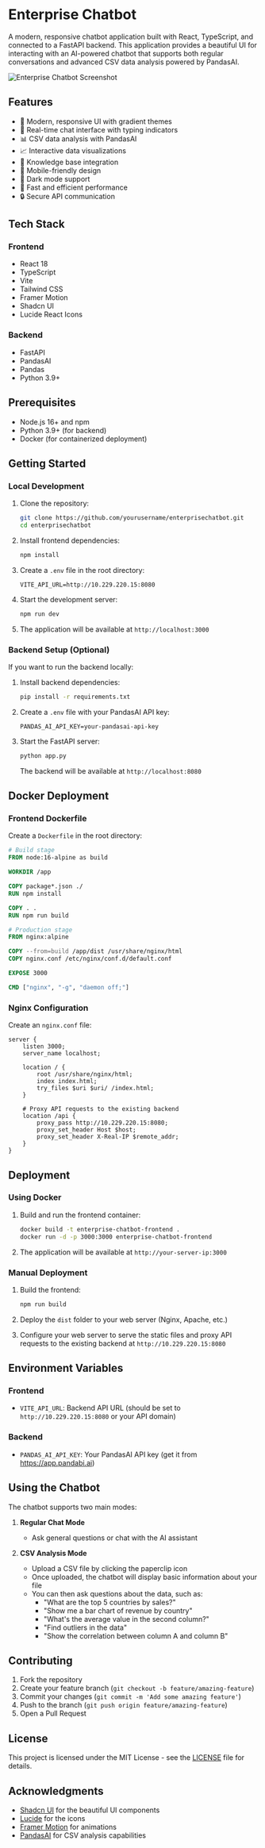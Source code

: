 # Enterprise Chatbot

A modern, responsive chatbot application built with React, TypeScript, and connected to a FastAPI backend. This application provides a beautiful UI for interacting with an AI-powered chatbot that supports both regular conversations and advanced CSV data analysis powered by PandasAI.

![Enterprise Chatbot Screenshot](screenshot.png)

## Features

- 🎨 Modern, responsive UI with gradient themes
- 💬 Real-time chat interface with typing indicators
- 📊 CSV data analysis with PandasAI
- 📈 Interactive data visualizations
- 🔄 Knowledge base integration
- 📱 Mobile-friendly design
- 🌙 Dark mode support
- 🚀 Fast and efficient performance
- 🔒 Secure API communication

## Tech Stack

### Frontend
- React 18
- TypeScript
- Vite
- Tailwind CSS
- Framer Motion
- Shadcn UI
- Lucide React Icons

### Backend
- FastAPI
- PandasAI
- Pandas
- Python 3.9+

## Prerequisites

- Node.js 16+ and npm
- Python 3.9+ (for backend)
- Docker (for containerized deployment)

## Getting Started

### Local Development

1. Clone the repository:
   ```bash
   git clone https://github.com/yourusername/enterprisechatbot.git
   cd enterprisechatbot
   ```

2. Install frontend dependencies:
   ```bash
   npm install
   ```

3. Create a `.env` file in the root directory:
   ```
   VITE_API_URL=http://10.229.220.15:8080
   ```

4. Start the development server:
   ```bash
   npm run dev
   ```

5. The application will be available at `http://localhost:3000`

### Backend Setup (Optional)

If you want to run the backend locally:

1. Install backend dependencies:
   ```bash
   pip install -r requirements.txt
   ```

2. Create a `.env` file with your PandasAI API key:
   ```
   PANDAS_AI_API_KEY=your-pandasai-api-key
   ```

3. Start the FastAPI server:
   ```bash
   python app.py
   ```

   The backend will be available at `http://localhost:8080`

## Docker Deployment

### Frontend Dockerfile

Create a `Dockerfile` in the root directory:

```dockerfile
# Build stage
FROM node:16-alpine as build

WORKDIR /app

COPY package*.json ./
RUN npm install

COPY . .
RUN npm run build

# Production stage
FROM nginx:alpine

COPY --from=build /app/dist /usr/share/nginx/html
COPY nginx.conf /etc/nginx/conf.d/default.conf

EXPOSE 3000

CMD ["nginx", "-g", "daemon off;"]
```

### Nginx Configuration

Create an `nginx.conf` file:

```nginx
server {
    listen 3000;
    server_name localhost;

    location / {
        root /usr/share/nginx/html;
        index index.html;
        try_files $uri $uri/ /index.html;
    }

    # Proxy API requests to the existing backend
    location /api {
        proxy_pass http://10.229.220.15:8080;
        proxy_set_header Host $host;
        proxy_set_header X-Real-IP $remote_addr;
    }
}
```

## Deployment

### Using Docker

1. Build and run the frontend container:
   ```bash
   docker build -t enterprise-chatbot-frontend .
   docker run -d -p 3000:3000 enterprise-chatbot-frontend
   ```

2. The application will be available at `http://your-server-ip:3000`

### Manual Deployment

1. Build the frontend:
   ```bash
   npm run build
   ```

2. Deploy the `dist` folder to your web server (Nginx, Apache, etc.)

3. Configure your web server to serve the static files and proxy API requests to the existing backend at `http://10.229.220.15:8080`

## Environment Variables

### Frontend
- `VITE_API_URL`: Backend API URL (should be set to `http://10.229.220.15:8080` or your API domain)

### Backend
- `PANDAS_AI_API_KEY`: Your PandasAI API key (get it from https://app.pandabi.ai)

## Using the Chatbot

The chatbot supports two main modes:

1. **Regular Chat Mode**
   - Ask general questions or chat with the AI assistant

2. **CSV Analysis Mode**
   - Upload a CSV file by clicking the paperclip icon
   - Once uploaded, the chatbot will display basic information about your file
   - You can then ask questions about the data, such as:
     - "What are the top 5 countries by sales?"
     - "Show me a bar chart of revenue by country"
     - "What's the average value in the second column?"
     - "Find outliers in the data"
     - "Show the correlation between column A and column B"

## Contributing

1. Fork the repository
2. Create your feature branch (`git checkout -b feature/amazing-feature`)
3. Commit your changes (`git commit -m 'Add some amazing feature'`)
4. Push to the branch (`git push origin feature/amazing-feature`)
5. Open a Pull Request

## License

This project is licensed under the MIT License - see the [LICENSE](LICENSE) file for details.

## Acknowledgments

- [Shadcn UI](https://ui.shadcn.com/) for the beautiful UI components
- [Lucide](https://lucide.dev/) for the icons
- [Framer Motion](https://www.framer.com/motion/) for animations
- [PandasAI](https://github.com/gventuri/pandas-ai) for CSV analysis capabilities